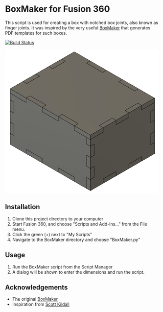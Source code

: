 # BoxMaker for Fusion 360

This script is used for creating a box with notched box joints, also known as finger joints. It was inspired by the very useful [BoxMaker](http://boxmaker.connectionlab.org/) that generates PDF templates for such boxes.

[![Build Status](https://travis-ci.org/lukecyca/BoxMaker.svg?branch=master)](https://travis-ci.org/lukecyca/BoxMaker)

![Example box](/resources/Box.png?raw=true "Example box")

## Installation

1. Clone this project directory to your computer
2. Start Fusion 360, and choose "Scripts and Add-Ins..." from the File menu.
3. Click the green (+) next to "My Scripts"
4. Navigate to the BoxMaker directory and choose "BoxMaker.py"

## Usage

1. Run the BoxMaker script from the Script Manager
2. A dialog will be shown to enter the dimensions and run the script.

## Acknowledgements

* The original [BoxMaker](http://boxmaker.connectionlab.org/)
* Inspiration from [Scott Kildall](https://github.com/scottkildall/Fusion360FJBox)
